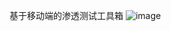 基于移动端的渗透测试工具箱
![image](https://github.com/user-attachments/assets/8883c9d7-5fc0-4118-af5b-84bab0a776f8)
